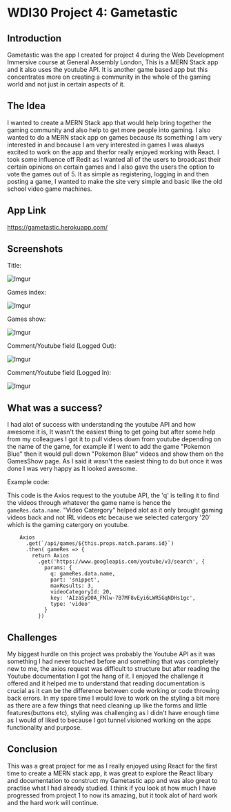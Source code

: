 # WDI30 Project 4: Gametastic

## Introduction

Gametastic was the app I created for project 4 during the Web Development Immersive course at General Assembly London, This is a MERN Stack app and it also uses the youtube API. It is another game based app but this concentrates more on creating a community in the whole of the gaming world and not just in certain aspects of it.

## The Idea

I wanted to create a MERN Stack app that would help bring together the gaming community and also help to get more people into gaming. I also wanted to do a MERN stack app on games because its something I am very interested in and because I am very interested in games I was always excited to work on the app and therfor really enjoyed working with React. I took some influence off Redit as I wanted all of the users to broadcast their certain opinions on certain games and I also gave the users the option to vote the games out of 5. It as simple as registering, logging in and then posting a game, I wanted to make the site very simple and basic like the old school video game machines.

## App Link

https://gametastic.herokuapp.com/

## Screenshots

Title: 

![Imgur](https://i.imgur.com/swSWVEr.png)

Games index: 

![Imgur](https://i.imgur.com/87oHFcM.png)

Games show:

![Imgur](https://i.imgur.com/n1KMHj6.png)

Comment/Youtube field (Logged Out):

![Imgur](https://i.imgur.com/vPgH5iW.png)

Comment/Youtube field (Logged In):

![Imgur](https://i.imgur.com/b0pbOGq.png)

## What was a success?

I had alot of success with understanding the youtube API and how awesome it is, It wasn't the easiest thing to get going but after some help from my colleagues I got it to pull videos down from youtube depending on the name of the game, for example if I went to add the game "Pokemon Blue" then it would pull down "Pokemon Blue" videos and show them on the GamesShow page. As I said it wasn't the easiest thing to do but once it was done I was very happy as It looked awesome.

Example code:

This code is the Axios request to the youtube API, the 'q' is telling it to find the videos through whatever the game name is hence the ``` gameRes.data.name ```. "Video Catergory" helped alot as it only brought gaming videos back and not IRL videos etc because we selected catergory '20' which is the gaming catergory on youtube.

```
    Axios
      .get(`/api/games/${this.props.match.params.id}`)
      .then( gameRes => {
        return Axios
          .get('https://www.googleapis.com/youtube/v3/search', {
            params: {
              q: gameRes.data.name,
              part: 'snippet',
              maxResults: 3,
              videoCategoryId: 20,
              key: 'AIzaSyD0A_FNlw-7B7MF8vEyi6LWR5GqNDHs1gc',
              type: 'video'
            }
          })
```

## Challenges

My biggest hurdle on this project was probably the Youtube API as it was something I had never touched before and something that was completely new to me, the axios request was difficult to structure but after reading the Youtube documentation I got the hang of it. I enjoyed the challenge it offered and it helped me to understand that reading documentation is crucial as it can be the difference between code working or code throwing back errors. In my spare time I would love to work on the styling a bit more as there are a few things that need cleaning up like the forms and little features(buttons etc), styling was challenging as I didn't have enough time as I would of liked to because I got tunnel visioned working on the apps functionality and purpose.

## Conclusion

This was a great project for me as I really enjoyed using React for the first time to create a MERN stack app, it was great to explore the React libary and documentation to construct my Gametastic app and was also great to practise what I had already studied. I think if you look at how much I have progressed from project 1 to now its amazing, but it took alot of hard work and the hard work will continue.

